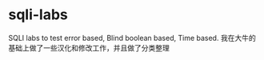 sqli-labs
=========

SQLI labs to test error based, Blind boolean based, Time based.
我在大牛的基础上做了一些汉化和修改工作，并且做了分类整理
